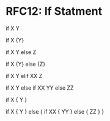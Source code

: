RFC12: If Statment
==================

if X
  Y

if X {Y}

if X
  Y
else
  Z

if X {Y} else {Z}

if X
  Y
elif XX
  Z
  
if X
  Y
else
  if XX
    YY
  else
    ZZ

if X {
  Y
}

if X {
  Y
}
else {
  if XX {
    YY
  }
  else {
    ZZ
  }
}
